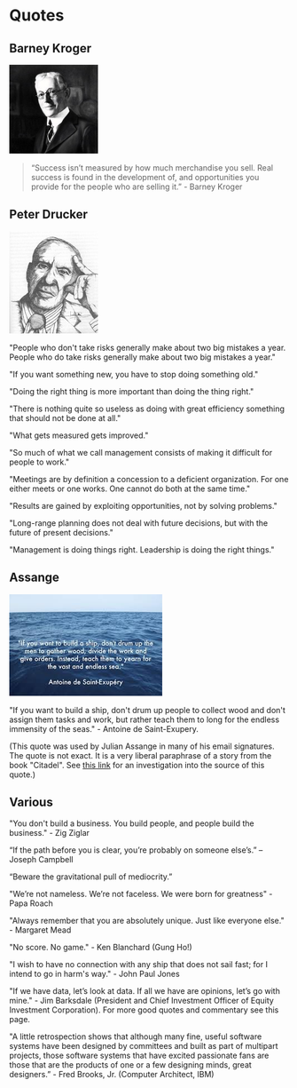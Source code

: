 # Quotes

## Barney Kroger

![Barney Kroger](assets/BarneyKroger.jpg)

> “Success isn’t measured by  how much merchandise you sell.
> Real success is found in the development of,
> and opportunities you provide
> for the people who are selling it.” - Barney Kroger

## Peter Drucker

![Peter Drucker](assets/PeterDrucker.jpg)

"People who don't take risks generally make about two big mistakes a year.  People who do take risks generally make about two big mistakes a year."

"If you want something new, you have to stop doing something old."

"Doing the right thing is more important than doing the thing right."

"There is nothing quite so useless as doing with great efficiency something that should not be done at all."

"What gets measured gets improved."

"So much of what we call management consists of making it difficult for people to work."

"Meetings are by definition a concession to a deficient organization.  For one either meets or one works.  One cannot do both at the same time."

"Results are gained by exploiting opportunities, not by solving problems."

"Long-range planning does not deal with future decisions, but with the future of present decisions."

"Management is doing things right.  Leadership is doing the right things."

## Assange

![How to build a ship](assets/building_a_ship.jpg)

"If you want to build a ship, don't drum up people to collect wood and don't assign them tasks and work, but rather teach them to long for the endless immensity of the seas." - Antoine de Saint-Exupery.

(This quote was used by Julian Assange in many of his email signatures.  The quote is not exact.  It is a very liberal paraphrase of a story from the book "Citadel".  See [this link](https://quoteinvestigator.com/2015/08/25/sea/) for an investigation into the source of this quote.)

## Various

"You don't build a business. You build people, and people build the business." - Zig Ziglar

“If the path before you is clear, you’re probably on someone else’s.” – Joseph Campbell

“Beware the gravitational pull of mediocrity.”

"We’re not nameless. We’re not faceless. We were born for greatness" - Papa Roach

"Always remember that you are absolutely unique.  Just like everyone else." - Margaret Mead

"No score.  No game." - Ken Blanchard (Gung Ho!)

"I wish to have no connection with any ship that does not sail fast; for I intend to go in harm's way." - John Paul Jones

"If we have data, let’s look at data. If all we have are opinions, let’s go with mine." - Jim Barksdale (President and Chief Investment Officer of Equity Investment Corporation).  For more good quotes and commentary see this page.

"A little retrospection shows that although many fine, useful software systems have been designed by committees and built as part of multipart projects, those software systems that have excited passionate fans are those that are the products of one or a few designing minds, great designers.” - Fred Brooks, Jr. (Computer Architect, IBM)

